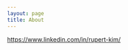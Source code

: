 ```yaml
---
layout: page
title: About
---
```


<a href="https://www.linkedin.com/in/rupert-kim/">
https://www.linkedin.com/in/rupert-kim/</a>
